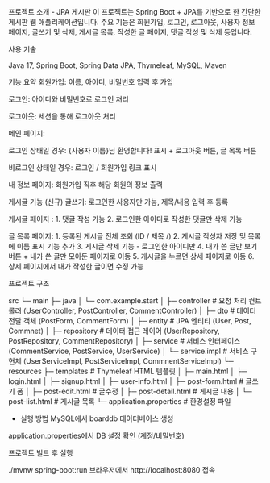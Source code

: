 프로젝트 소개 - JPA 게시판
이 프로젝트는 Spring Boot + JPA를 기반으로 한 간단한 게시판 웹 애플리케이션입니다.
주요 기능은 회원가입, 로그인, 로그아웃, 사용자 정보 페이지, 글쓰기 및 삭제, 게시글 목록, 작성한 글 페이지, 댓글 작성 및 삭제 등입니다.

사용 기술

Java 17,
Spring Boot,
Spring Data JPA,
Thymeleaf,
MySQL,
Maven

기능 요약
회원가입: 이름, 아이디, 비밀번호 입력 후 가입

로그인: 아이디와 비밀번호로 로그인 처리

로그아웃: 세션을 통해 로그아웃 처리

메인 페이지:

로그인 상태일 경우: {사용자 이름}님 환영합니다! 표시 + 로그아웃 버튼, 글 목록 버튼

비로그인 상태일 경우: 로그인 / 회원가입 링크 표시

내 정보 페이지: 회원가입 직후 해당 회원의 정보 출력

게시글 기능 (신규)
글쓰기: 로그인한 사용자만 가능, 제목/내용 입력 후 등록

게시글 페이지 : 1. 댓글 작성 가능
               2. 로그인한 아이디로 작성한 댓글만 삭제 가능



글 목록 페이지: 1. 등록된 게시글 전체 조회 (ID / 제목 /)
               2. 게시글 작성자 저장 및 목록에 이름 표시 기능 추가
               3. 게시글 삭제 기능 - 로그인한 아이디만
               4. 내가 쓴 글만 보기 버튼 + 내가 쓴 글만 모아둔 페이지로 이동
               5. 게시글을 누르면 상세 페이지로 이동
               6. 상세 페이지에서 내가 작성한 글이면 수정 가능

프로젝트 구조


src
 └─ main
     ├─ java
     │   └─ com.example.start
     │       ├─ controller       # 요청 처리 컨트롤러 (UserController, PostController, CommentController)
     │       ├─ dto              # 데이터 전달 객체 (PostForm, CommentForm)
     │       ├─ entity           # JPA 엔티티 (User, Post, Commnet)
     │       ├─ repository       # 데이터 접근 레이어 (UserRepository, PostRepository, CommentRepository)
     │       ├─ service          # 서비스 인터페이스 (CommentService, PostService, UserService)
     │       └─ service.impl     # 서비스 구현체 (UserServiceImpl, PostServiceImpl, CommnentServiceImpl)
     └─ resources
         ├─ templates            # Thymeleaf HTML 템플릿
         │   ├─ main.html
         │   ├─ login.html
         │   ├─ signup.html
         │   ├─ user-info.html
         │   ├─ post-form.html      # 글쓰기 폼
         │   ├─ post-edit.html      # 글수정
         │   ├─ post-detail.html    # 게시글 내용
         │   └─ post-list.html      # 게시글 목록
         └─ application.properties # 환경설정 파일

* 실행 방법
MySQL에서 boarddb 데이터베이스 생성

application.properties에서 DB 설정 확인 (계정/비밀번호)

프로젝트 빌드 후 실행

./mvnw spring-boot:run
브라우저에서 http://localhost:8080 접속
